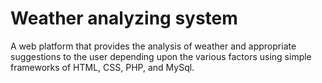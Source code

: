 # Weather analyzing system

A web platform that provides the analysis of weather and appropriate suggestions to the user depending upon the various factors using simple frameworks of HTML, CSS, PHP, and MySql.
